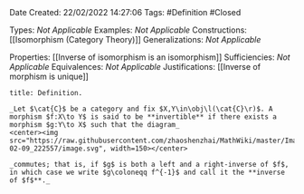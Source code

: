 <br />
<br />

Date Created: 22/02/2022 14:27:06
Tags: #Definition #Closed 

Types: _Not Applicable_
Examples: _Not Applicable_
Constructions: [[Isomorphism (Category Theory)]]
Generalizations: _Not Applicable_

Properties: [[Inverse of isomorphism is an isomorphism]]
Sufficiencies: _Not Applicable_
Equivalences: _Not Applicable_
Justifications: [[Inverse of morphism is unique]]

``` ad-Definition
title: Definition.

_Let $\cat{C}$ be a category and fix $X,Y\in\obj\l(\cat{C}\r)$. A morphism $f:X\to Y$ is said to be **invertible** if there exists a morphism $g:Y\to X$ such that the diagram_
<center><img src="https://raw.githubusercontent.com/zhaoshenzhai/MathWiki/master/Images/2022-02-09_222557/image.svg", width=150></center>

_commutes; that is, if $g$ is both a left and a right-inverse of $f$, in which case we write $g\coloneqq f^{-1}$ and call it the **inverse of $f$**._

```
